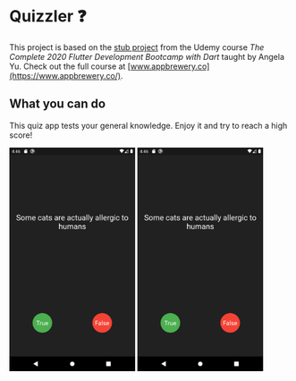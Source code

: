 # Quizzler ❓

This project is based on the [stub project](https://github.com/londonappbrewery/quizzler-flutter) from the Udemy course *The Complete 2020 Flutter Development Bootcamp with Dart* taught by Angela Yu. Check out the full course at [www.appbrewery.co](https://www.appbrewery.co/).

## What you can do

This quiz app tests your general knowledge. Enjoy it and try to reach a high score!

<img src="https://github.com/Stevemaster92/flutter-quizzler/blob/master/images/quizzler-1.png" alt="quizzler-1" height="400"/>
<img src="https://github.com/Stevemaster92/flutter-quizzler/blob/master/images/quizzler-1.png" alt="quizzler-2" height="400"/>